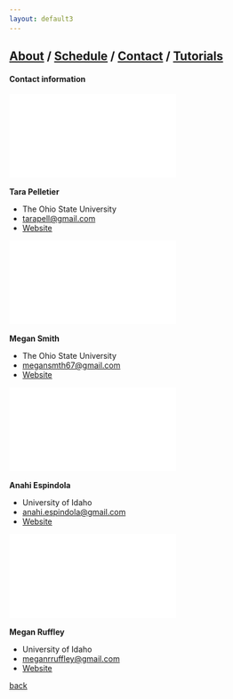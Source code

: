 ```yaml
---
layout: default3
---
```

## [About](index.md) / [Schedule](./Schedule.html) / [Contact](./Contact.html) / [Tutorials](./Tutorials.html)

#### Contact information

![Tara](./assets/img/Tara.pdf)

**Tara Pelletier**
- The Ohio State University
- tarapell@gmail.com
- [Website](https://sites.google.com/site/taraapelletier/)

![Megan1](./assets/img/Megan1.pdf)

**Megan Smith**
- The Ohio State University
- megansmth67@gmail.com
- [Website](https://carstenslab.osu.edu/people.html)

![Anahi](./assets/img/Anahi.pdf)

**Anahi Espindola**
- University of Idaho
- anahi.espindola@gmail.com
- [Website](http://anahiespindola.github.io/about-me.html)


![Megan0](./assets/img/Megan0.pdf)

**Megan Ruffley**
- University of Idaho
- meganrruffley@gmail.com
- [Website](https://meganruffley.weebly.com)

[back](./)
